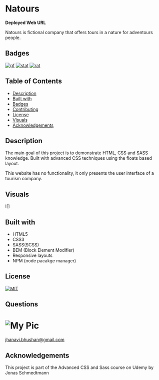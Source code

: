 # Natours

**Deployed Web URL**


Natours is fictional company that offers tours in a nature for adventours people.

## Badges
[![gf](https://img.shields.io/github/followers/sujatha-m?style=social)](https://img.shields.io/github/followers/sujatha-m?style=social)
[![stat](https://img.shields.io/website?url=https%3A%2F%2Fsujatha-m.github.io%2FWeather-Dashboard%2FDevelop%2F)](https://img.shields.io/website?url=https%3A%2F%2Fsujatha-m.github.io%2FWeather-Dashboard%2FDevelop%2F)
[![rat](https://img.shields.io/redmine/plugin/stars/redmine_xlsx_format_issue_exporter?color=purple)](https://img.shields.io/redmine/plugin/stars/redmine_xlsx_format_issue_exporter?color=purple)

## Table of Contents
   * [Description](#description)
   * [Built with](#built-with)
   * [Badges](#badges)
   * [Contributing](#contributing)
   * [License](#license)
   * [Visuals](#visuals)
   * [Acknowledgements](#acknowledgements)


## Description

The main goal of this project is to demonstrate HTML, CSS and SASS knowledge. Built with advanced CSS techniques using the floats based layout.

This website has no functionality, it only presents the user interface of a tourism company.

## Visuals

![]

  
## Built with
* HTML5 
* CSS3
* SASS(SCSS)
* BEM (Block Element Modifier)
* Responsive layouts
* NPM (node pacakge manager)

## License 
[![MIT](https://img.shields.io/npm/l/isc?color=Blue&style=plastic)](https://img.shields.io/npm/l/isc?color=Blue&style=plastic)

## Questions
# ![My Pic](https://avatars0.githubusercontent.com/u/59231894?v=4)

jhanavi.bhushan@gmail.com

## Acknowledgements
This project is part of the Advanced CSS and Sass course on Udemy by Jonas Schmedtmann
